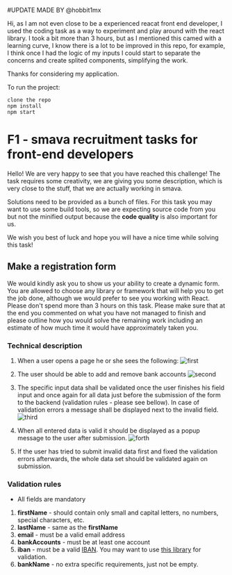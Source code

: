 #UPDATE MADE BY @hobbit1mx

Hi, as I am not even close to be a experienced reacat front end developer, I used the coding task as a way to experiment and play around with the react library.
I took a bit more than 3 hours, but as I mentioned this camed with a learning curve, I know there is a lot to be improved in this repo, for example, I think once I had the logic of my inputs I could start to
separate the concerns and create splited components, simplifying the work.

Thanks for considering my application.

To run the project:

```
clone the repo
npm install
npm start
```

# F1 - smava recruitment tasks for front-end developers

Hello! We are very happy to see that you have reached this challenge! The task requires some creativity, we are giving you some description, which is very close to the stuff, that we are actually working in smava.

Solutions need to be provided as a bunch of files. For this task you may want to use some build tools, so we are expecting source code from you but not the minified output because the **code quality** is also important for us.

We wish you best of luck and hope you will have a nice time while solving this task!


## Make a registration form

We would kindly ask you to show us your ability to create a dynamic form. You are allowed to choose any library or framework that will help you to get the job done, although we would prefer to see you working with React.
Please don't spend more than 3 hours on this task. Please make sure that at the end you commented on what you have not managed to finish and please outline how you would solve the remaining work including an estimate of how much time it would have approximately taken you.


### Technical description

1. When a user opens a page he or she sees the following: ![first](https://cloud.githubusercontent.com/assets/812240/23119046/dc0db034-f756-11e6-914f-5991a7483cc4.png)

2. The user should be able to add and remove bank accounts ![second](https://cloud.githubusercontent.com/assets/812240/23119087/080bacb8-f757-11e6-99df-3ee9ba709974.png)

3. The specific input data shall be validated once the user finishes his field input and once again for all data just before the submission of the form to the backend (validation rules - please see bellow). In case of validation errors a
message shall be displayed next to the invalid field. ![third](https://cloud.githubusercontent.com/assets/812240/23119100/13cc82f2-f757-11e6-8570-84040666bcb0.png)

4. When all entered data is valid it should be displayed as a popup message to the user after submission. ![forth](https://cloud.githubusercontent.com/assets/812240/23119112/205d2472-f757-11e6-82b3-b04b564fc073.png)

5. If the user has tried to submit invalid data first and fixed the validation errors afterwards, the whole data set should be validated again on submission.

### Validation rules

* All fields are mandatory

1. **firstName** - should contain only small and capital letters, no numbers, special characters, etc.
1. **lastName** - same as the **firstName**
1. **email** - must be a valid email address
1. **bankAccounts** - must be at least one account
1. **iban** - must be a valid [IBAN](https://en.wikipedia.org/wiki/International_Bank_Account_Number). You may want to use [this library](https://www.npmjs.com/package/iban) for validation.
1. **bankName** - no extra specific requirements, just not be empty.